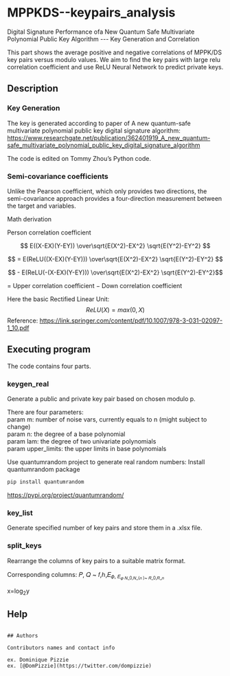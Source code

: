 # MPPKDS--keypairs_analysis

Digital Signature Performance ofa New Quantum Safe Multivariate Polynomial Public Key Algorithm --- Key Generation and Correlation

This part shows the average positive and negative correlations of MPPK/DS key pairs versus modulo values. We aim to find the key pairs with large relu correlation coefficient and use ReLU Neural Network to predict private keys.

## Description

### Key Generation
The key is generated according to paper of A new quantum-safe multivariate polynomial public key digital signature algorithm:
https://www.researchgate.net/publication/362401919_A_new_quantum-safe_multivariate_polynomial_public_key_digital_signature_algorithm

The code is edited on Tommy Zhou’s Python code.

### Semi-covariance coefficients

Unlike the Pearson coefficient, which only provides two directions, the semi-covariance approach provides a four-direction measurement between the target and variables.

Math derivation

Person correlation coefficient 

$$ E((X-EX)(Y-EY)) \over\sqrt{E(X^2)-EX^2} \sqrt{E(Y^2)-EY^2} $$

$$ =  E(ReLU((X-EX)(Y-EY))) \over\sqrt{E(X^2)-EX^2} \sqrt{E(Y^2)-EY^2} $$

$$ -  E(ReLU(-(X-EX)(Y-EY))) \over\sqrt{E(X^2)-EX^2} \sqrt{E(Y^2)-EY^2}$$

= Upper correlation coefficient − Down correlation coefficient

Here the basic Rectified Linear Unit: $$ReLU(X) = max(0,X)$$
Reference: https://link.springer.com/content/pdf/10.1007/978-3-031-02097-1_10.pdf

## Executing program

The code contains four parts.

### keygen_real

Generate a public and private key pair based on chosen modulo p.

There are four parameters:\
param m: number of noise vars, currently equals to n (might subject to change)\
param n: the degree of a base polynomial\
param lam: the degree of two univariate polynomials\
param upper_limits: the upper limits in base polynomials

Use quantumrandom project to generate real random numbers:
Install quantumrandom package
   ```sh
   pip install quantumrandom
   ```
https://pypi.org/project/quantumrandom/

### key_list

Generate specified number of key pairs and store them in a .xlsx file.

### split_keys

Rearrange the columns of key pairs to a suitable matrix format.

Corresponding columns:
𝑃, 𝑄 ~ 𝑓,ℎ,𝐸<sub>𝜙, 𝐸<sub>𝜑
𝑁_0,𝑁_(𝑛 )~ 𝑅_0,𝑅_𝑛

x=log<sub>2</sub>y


## Help

```

## Authors

Contributors names and contact info

ex. Dominique Pizzie  
ex. [@DomPizzie](https://twitter.com/dompizzie)
